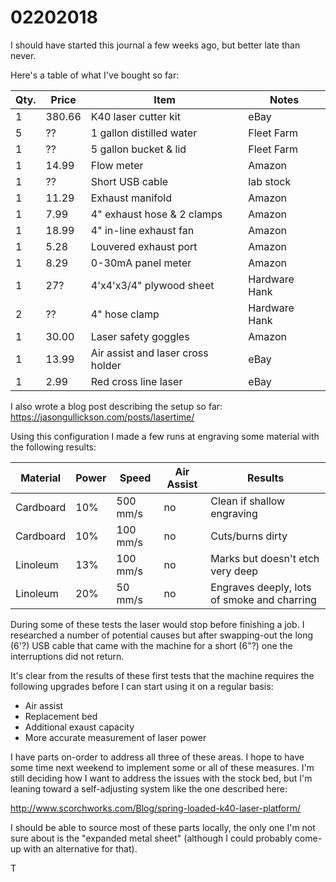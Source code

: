 # 02202018

I should have started this journal a few weeks ago, but better late than never.

Here's a table of what I've bought so far:

Qty. | Price | Item | Notes
-----|-------|------|------
1 | 380.66 | K40 laser cutter kit | eBay
5 | ?? | 1 gallon distilled water | Fleet Farm
1 | ?? | 5 gallon bucket & lid | Fleet Farm
1 | 14.99 | Flow meter | Amazon
1 | ?? | Short USB cable | lab stock
1 | 11.29 | Exhaust manifold | Amazon
1 | 7.99 | 4" exhaust hose & 2 clamps | Amazon
1 | 18.99 | 4" in-line exhaust fan | Amazon
1 | 5.28 | Louvered exhaust port | Amazon
1 | 8.29 | 0-30mA panel meter | Amazon
1 | 27? | 4'x4'x3/4" plywood sheet | Hardware Hank
2 | ?? | 4" hose clamp | Hardware Hank
1 | 30.00 | Laser safety goggles | Amazon
1 | 13.99 | Air assist and laser cross holder | eBay
1 | 2.99 | Red cross line laser | eBay

I also wrote a blog post describing the setup so far: https://jasongullickson.com/posts/lasertime/

Using this configuration I made a few runs at engraving some material with the following results:

Material | Power | Speed | Air Assist |  Results
---------|-------|-------|------------|---------
Cardboard | 10% | 500 mm/s | no | Clean if shallow engraving
Cardboard | 10% | 100 mm/s | no | Cuts/burns dirty
Linoleum | 13% | 100 mm/s | no | Marks but doesn't etch very deep
Linoleum | 20% | 50 mm/s | no | Engraves deeply, lots of smoke and charring

During some of these tests the laser would stop before finishing a job.  I researched a number of potential causes but after swapping-out the long (6'?) USB cable that came with the machine for a short (6"?) one the interruptions did not return.

It's clear from the results of these first tests that the machine requires the following upgrades before I can start using it on a regular basis:

* Air assist
* Replacement bed
* Additional exaust capacity
* More accurate measurement of laser power

I have parts on-order to address all three of these areas.  I hope to have some time next weekend to implement some or all of these measures.  I'm still deciding how I want to address the issues with the stock bed, but I'm leaning toward a self-adjusting system like the one described here:

http://www.scorchworks.com/Blog/spring-loaded-k40-laser-platform/

I should be able to source most of these parts locally, the only one I'm not sure about is the "expanded metal sheet" (although I could probably come-up with an alternative for that).

T
